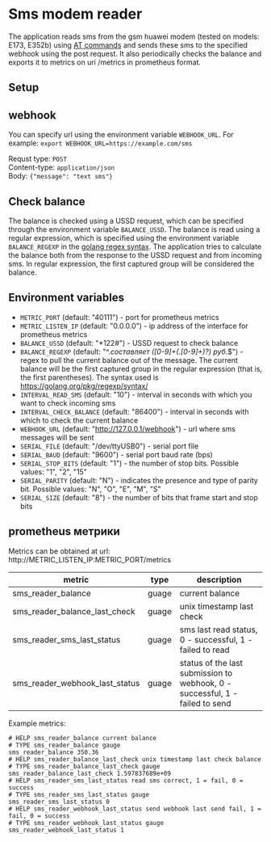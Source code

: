 # Sms modem reader
The application reads sms from the gsm huawei modem (tested on models: E173, E352b) using [AT commands](http://download-c.huawei.com/download/downloadCenter?downloadId=51047&version=120450&siteCode) and sends these sms to the specified webhook using the post request. It also periodically checks the balance and exports it to metrics on uri /metrics in prometheus format.

## Setup

## webhook
You can specify url using the environment variable `WEBHOOK_URL`. For example: `export WEBHOOK_URL=https://example.com/sms`

Requst type: `POST`  
Content-type: `application/json`  
Body: `{"message": "text sms"}`  

## Check balance
The balance is checked using a USSD request, which can be specified through the environment variable `BALANCE_USSD`. The balance is read using a regular expression, which is specified using the environment variable `BALANCE_REGEXP` in the [golang regex syntax](https://golang.org/pkg/regexp/syntax/). The application tries to calculate the balance both from the response to the USSD request and from incoming sms. In regular expression, the first captured group will be considered the balance.

## Environment variables

  * `METRIC_PORT` (default: "40111") - port for prometheus metrics
  * `METRIC_LISTEN_IP` (default: "0.0.0.0") - ip address of the interface for prometheus metrics
  * `BALANCE_USSD` (default: "*122#") - USSD request to check balance
  * `BALANCE_REGEXP` (default: "^.*составляет ([0-9]+(\.[0-9]+)?) руб.*$") - regex to pull the current balance out of the message. The current balance will be the first captured group in the regular expression (that is, the first parentheses). The syntax used is https://golang.org/pkg/regexp/syntax/
  * `INTERVAL_READ_SMS` (default: "10") - interval in seconds with which you want to check incoming sms
  * `INTERVAL_CHECK_BALANCE` (default: "86400") - interval in seconds with which to check the current balance
  * `WEBHOOK_URL` (default: "http://127.0.0.1/webhook") - url where sms messages will be sent
  * `SERIAL_FILE` (default: "/dev/ttyUSB0") - serial port file
  * `SERIAL_BAUD` (default: "9600") - serial port baud rate (bps)
  * `SERIAL_STOP_BITS` (default: "1") - the number of stop bits. Possible values: "1", "2", "15"
  * `SERIAL_PARITY` (default: "N") - indicates the presence and type of parity bit. Possible values: "N", "O", "E", "M", "S"
  * `SERIAL_SIZE` (default: "8") - the number of bits that frame start and stop bits

## prometheus метрики
Metrics can be obtained at url: http://METRIC_LISTEN_IP:METRIC_PORT/metrics


| metric                         | type  | description                                                                  |
|--------------------------------|-------|------------------------------------------------------------------------------|
| sms_reader_balance             | guage | current balance                                                              |
| sms_reader_balance_last_check  | guage | unix timestamp last check                                                    |
| sms_reader_sms_last_status     | guage | sms last read status, 0 - successful, 1 - failed to read                     |
| sms_reader_webhook_last_status | guage | status of the last submission to webhook, 0 - successful, 1 - failed to send |

Example metrics:
```
# HELP sms_reader_balance current balance
# TYPE sms_reader_balance gauge
sms_reader_balance 350.36
# HELP sms_reader_balance_last_check unix timestamp last check balance
# TYPE sms_reader_balance_last_check gauge
sms_reader_balance_last_check 1.597837689e+09
# HELP sms_reader_sms_last_status read sms correct, 1 = fail, 0 = success
# TYPE sms_reader_sms_last_status gauge
sms_reader_sms_last_status 0
# HELP sms_reader_webhook_last_status send webhook last send fail, 1 = fail, 0 = success
# TYPE sms_reader_webhook_last_status gauge
sms_reader_webhook_last_status 1
```